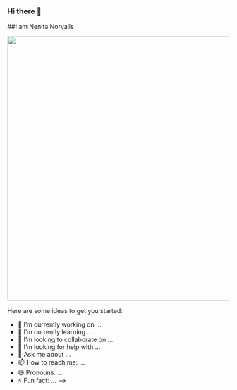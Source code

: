 ### Hi there 👋

##I am Nenita Norvalls

 <div id="header" align="center">
  <img src="https://media.giphy.com/media/PgLLtnqHts1woXeKpy/giphy.gif" width="600"/>
</div>

Here are some ideas to get you started:

- 🔭 I’m currently working on ...
- 🌱 I’m currently learning ...
- 👯 I’m looking to collaborate on ...
- 🤔 I’m looking for help with ...
- 💬 Ask me about ...
- 📫 How to reach me: ...
- 😄 Pronouns: ...
- ⚡ Fun fact: ...
-->

